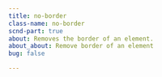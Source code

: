 ```yaml
---
title: no-border
class-name: no-border
scnd-part: true
about: Removes the border of an element.
about_about: Remove border of an element
bug: false

---
```

